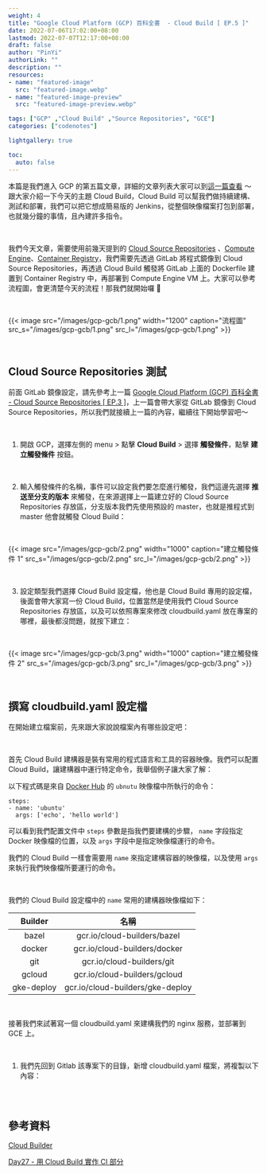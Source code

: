 ```yaml
---
weight: 4
title: "Google Cloud Platform (GCP) 百科全書  - Cloud Build [ EP.5 ]"
date: 2022-07-06T17:02:00+08:00
lastmod: 2022-07-07T12:17:00+08:00
draft: false
author: "PinYi"
authorLink: ""
description: ""
resources:
- name: "featured-image"
  src: "featured-image.webp"
- name: "featured-image-preview"
  src: "featured-image-preview.webp"

tags: ["GCP" ,"Cloud Build" ,"Source Repositories", "GCE"]
categories: ["codenotes"]

lightgallery: true

toc:
  auto: false
---
```


本篇是我們進入 GCP 的第五篇文章，詳細的文章列表大家可以到[這一篇查看](https://pin-yi.me/gcp-introduce/) ～ 跟大家介紹一下今天的主題 Cloud Build，Cloud Build 可以幫我們做持續建構、測試和部署，我們可以把它想成簡易版的 Jenkins，從整個映像檔案打包到部署，也就幾分鐘的事情，且內建許多指令。

<br>

我們今天文章，需要使用前幾天提到的 [Cloud Source Repositories](https://pin-yi.me/gcp-gcsr/) 、[Compute Engine](https://pin-yi.me/gcp-gce/)、[Container Registry](https://pin-yi.me/gcp-gcr/)，我們需要先透過 GitLab 將程式鏡像到 Cloud Source Repositories，再透過 Cloud Build 觸發將 GitLab 上面的 Dockerfile 建置到 Container Registry 中，再部署到 Compute Engine VM 上。大家可以參考流程圖，會更清楚今天的流程！那我們就開始囉 🥸

<br>

{{< image src="/images/gcp-gcb/1.png"  width="1200" caption="流程圖" src_s="/images/gcp-gcb/1.png" src_l="/images/gcp-gcb/1.png" >}}

<br>		


## Cloud Source Repositories 測試

前面 GitLab 鏡像設定，請先參考上一篇 [Google Cloud Platform (GCP) 百科全書 - Cloud Source Repositories [ EP.3 ]](https://pin-yi.me/gcp-gcsr/)，上一篇會帶大家從 GitLab 鏡像到 Cloud Source Repositories，所以我們就接續上一篇的內容，繼續往下開始學習吧～

<br>

1. 開啟 GCP，選擇左側的 menu > 點擊 **Cloud Build** > 選擇 **觸發條件**，點擊 **建立觸發條件** 按鈕。

<br>

2. 輸入觸發條件的名稱，事件可以設定我們要怎麼進行觸發，我們這邊先選擇 **推送至分支的版本** 來觸發，在來源選擇上一篇建立好的 Cloud Source Repositories 存放區，分支版本我們先使用預設的 master，也就是推程式到 master 他會就觸發 Cloud Build：

<br>

{{< image src="/images/gcp-gcb/2.png"  width="1000" caption="建立觸發條件 1" src_s="/images/gcp-gcb/2.png" src_l="/images/gcp-gcb/2.png" >}}

<br>

3. 設定類型我們選擇 Cloud Build 設定檔，他也是 Cloud Build 專用的設定檔，後面會帶大家寫一份 Cloud Build，位置當然是使用我們 Cloud Source Repositories 存放區，以及可以依照專案來修改 cloudbuild.yaml 放在專案的哪裡，最後都沒問題，就按下建立：

<br>

{{< image src="/images/gcp-gcb/3.png"  width="1000" caption="建立觸發條件 2" src_s="/images/gcp-gcb/3.png" src_l="/images/gcp-gcb/3.png" >}}

<br>

## 撰寫 cloudbuild.yaml 設定檔

在開始建立檔案前，先來跟大家說說檔案內有哪些設定吧：

<br>

首先 Cloud Build 建構器是裝有常用的程式語言和工具的容器映像。我們可以配置 Cloud Build，讓建構器中運行特定命令，我舉個例子讓大家了解：

以下程式碼是來自 [Docker Hub](https://hub.docker.com/search?q=&type=image) 的 `ubnutu` 映像檔中所執行的命令：

```
steps:
- name: 'ubuntu'
  args: ['echo', 'hello world']
```

可以看到我們配置文件中 `steps` 參數是指我們要建構的步驟， `name` 字段指定 Docker 映像檔的位置，以及 `args` 字段中是指定映像檔運行的命令。

我們的 Cloud Build 一樣會需要用 `name` 來指定建構容器的映像檔，以及使用 `args` 來執行我們映像檔所要運行的命令。

<br>

我們的 Cloud Build  設定檔中的 `name` 常用的建構器映像檔如下：

| Builder | 名稱 |
| :---: | :---: |
| bazel | gcr.io/cloud-builders/bazel |
| docker | gcr.io/cloud-builders/docker |
| git | gcr.io/cloud-builders/git |
| gcloud | gcr.io/cloud-builders/gcloud	 |
| gke-deploy | gcr.io/cloud-builders/gke-deploy |

<br>

接著我們來試著寫一個 cloudbuild.yaml 來建構我們的 nginx 服務，並部署到 GCE 上。

<br>

1. 我們先回到 Gitlab 該專案下的目錄，新增 cloudbuild.yaml 檔案，將複製以下內容：

```

```



<br>

## 參考資料


[Cloud Builder](https://cloud.google.com/build/docs/cloud-builders)

[Day27 - 用 Cloud Build 實作 CI 部分](https://ithelp.ithome.com.tw/articles/10224727)
